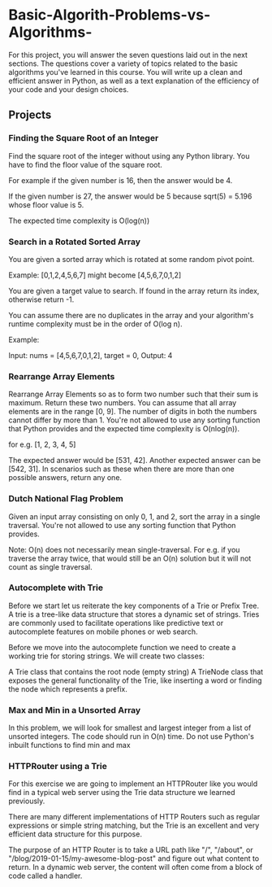 # Basic-Algorith-Problems-vs-Algorithms-

For this project, you will answer the seven questions laid out in the next sections. The questions cover a variety of topics related to the basic algorithms you've learned in this course. You will write up a clean and efficient answer in Python, as well as a text explanation of the efficiency of your code and your design choices.

## Projects

### Finding the Square Root of an Integer
Find the square root of the integer without using any Python library. You have to find the floor value of the square root.

For example if the given number is 16, then the answer would be 4.

If the given number is 27, the answer would be 5 because sqrt(5) = 5.196 whose floor value is 5.

The expected time complexity is O(log(n))

### Search in a Rotated Sorted Array
You are given a sorted array which is rotated at some random pivot point.

Example: [0,1,2,4,5,6,7] might become [4,5,6,7,0,1,2]

You are given a target value to search. If found in the array return its index, otherwise return -1.

You can assume there are no duplicates in the array and your algorithm's runtime complexity must be in the order of O(log n).

Example:

Input: nums = [4,5,6,7,0,1,2], target = 0, Output: 4


### Rearrange Array Elements
Rearrange Array Elements so as to form two number such that their sum is maximum. Return these two numbers. You can assume that all array elements are in the range [0, 9]. The number of digits in both the numbers cannot differ by more than 1. You're not allowed to use any sorting function that Python provides and the expected time complexity is O(nlog(n)).

for e.g. [1, 2, 3, 4, 5]

The expected answer would be [531, 42]. Another expected answer can be [542, 31]. In scenarios such as these when there are more than one possible answers, return any one.

### Dutch National Flag Problem
Given an input array consisting on only 0, 1, and 2, sort the array in a single traversal. You're not allowed to use any sorting function that Python provides.

Note: O(n) does not necessarily mean single-traversal. For e.g. if you traverse the array twice, that would still be an O(n) solution but it will not count as single traversal.


### Autocomplete with Trie
Before we start let us reiterate the key components of a Trie or Prefix Tree. A trie is a tree-like data structure that stores a dynamic set of strings. Tries are commonly used to facilitate operations like predictive text or autocomplete features on mobile phones or web search.

Before we move into the autocomplete function we need to create a working trie for storing strings. We will create two classes:

A Trie class that contains the root node (empty string)
A TrieNode class that exposes the general functionality of the Trie, like inserting a word or finding the node which represents a prefix.

### Max and Min in a Unsorted Array
In this problem, we will look for smallest and largest integer from a list of unsorted integers. The code should run in O(n) time. Do not use Python's inbuilt functions to find min and max

### HTTPRouter using a Trie
For this exercise we are going to implement an HTTPRouter like you would find in a typical web server using the Trie data structure we learned previously.

There are many different implementations of HTTP Routers such as regular expressions or simple string matching, but the Trie is an excellent and very efficient data structure for this purpose.

The purpose of an HTTP Router is to take a URL path like "/", "/about", or "/blog/2019-01-15/my-awesome-blog-post" and figure out what content to return. In a dynamic web server, the content will often come from a block of code called a handler.



